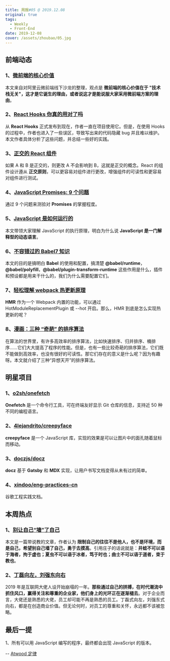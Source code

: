 ```yaml
---
title: 周报#05 @ 2019.12.08
original: true
tags:
  - Weekly
  - Front-End
date: 2019-12-08
cover: /assets/zhoubao/05.jpg
---
```


## 前端动态

### 1、[微前端的核心价值](https://zhuanlan.zhihu.com/p/95085796)

本文来自对阿里云微前端线下沙龙的整理，观点是 **微前端的核心价值在于 "技术栈无关"，这才是它诞生的理由，或者说这才是能说服大家采用微前端方案的理由**。

### 2、[React Hooks 你真的用对了吗](https://zhuanlan.zhihu.com/p/85969406)

从 **React Hooks** 正式发布到现在，作者一直在项目使用它。但是，在使用 Hooks 的过程中，作者也进入了一些误区，导致写出来的代码隐藏 bug 并且难以维护。本文作者具体分析了这些问题，并总结一些好的实践。

### 3、[正交的 React 组件](https://dmitripavlutin.com/orthogonal-react-components/)

如果 A 和 B 是正交的，则更改 A 不会影响到 B，这就是正交的概念。React 的组件设计遵从 **正交原则**，可以更容易对组件进行更改，增强组件的可读性和更容易对组件进行测试。

### 4、[JavaScript Promises: 9 个问题](https://danlevy.net/javascript-promises-quiz/?s=r)

通过 9 个问题来测验对 **Promises** 的掌握程度。

### 5、[JavaScript 是如何运行的](https://segmentfault.com/a/1190000020438413)

本文带领大家理解 JavaScript 的执行原理，明白为什么说 **JavaScript 是一门解释型的动态语言**。

### 6、[不容错过的 Babel7 知识](https://juejin.im/post/5ddff3abe51d4502d56bd143)

本文的目的是搞明白 **Babel** 的使用和配置，搞清楚 **@babel/runtime**，**@babel/polyfill**，**@babel/plugin-transform-runtime** 这些作用是什么，插件和预设都是用来干什么的，我们为什么需要配置它们。

### 7、[轻松理解 webpack 热更新原理](https://juejin.im/post/5de0cfe46fb9a071665d3df0)

**HMR** 作为一个 Webpack 内置的功能，可以通过 HotModuleReplacementPlugin 或 --hot 开启。那么，HMR 到底是怎么实现热更新的呢？

### 8、[漫画：三种 “奇葩” 的排序算法](https://zhuanlan.zhihu.com/p/95167287)

在算法的世界里，有许多高效率的排序算法，比如快速排序、归并排序、桶排序......它们大大提高了程序的性能。但是，也有一些比较奇葩的排序算法，它们既不能做到高效率，也没有很好的可读性。那它们存在的意义是什么呢？因为有趣呀。本文就介绍了三种“异想天开”的排序算法。

## 明星项目

### 1、[o2sh/onefetch](https://github.com/o2sh/onefetch)

**Onefetch** 是一个命令行工具，可在终端友好显示 Git 仓库的信息，支持近 50 种不同的编程语言。

### 2、[4lejandrito/creepyface](https://creepyface.io)

**creepyface** 是一个 JavaScript 库，实现的效果是可以让图片中的面孔随着鼠标而移动。

### 3、[doczjs/docz](https://github.com/doczjs/docz)

**docz** 基于 **Gatsby** 和 **MDX** 实现，让用户书写文档变得从未有过的简单。

### 4、[xindoo/eng-practices-cn](https://xindoo.github.io/eng-practices-cn/)

谷歌工程实践文档。

## 本周热点

### 1、[别让自己“墙”了自己](https://coolshell.cn/articles/20276.html)

本文是一篇带说教的文章，作者认为 **限制自己的往往不是他人，也不是环境，而是自己，希望别自己墙了自己，勇于去摸高**。引用庄子的话说就是：**井蛙不可以语于海者，拘于虚也；夏虫不可以语于冰者，笃于时也；曲士不可以语于道者，束于教也**。

### 2、[丁磊向左，刘强东向右](https://mp.weixin.qq.com/s/V33De7ir-bJ5NfCrxBzP9g)

2019 年是互联网大佬人设开始崩塌的一年。**那些通过自己的拼搏，在时代潮流中抓住风口，赢得关注和尊重的企业家，他们身上的光环正在逐渐褪去**。对于企业而言，大佬还是熟悉的大佬，员工却可能不再是熟悉的员工。丁磊式向左，刘强东式向右，都是在创造商业价值。但无论何时，对员工的尊重和关怀，永远都不该被忽略。

## 最后一提

1、所有可以用 JavaScript 编写的程序，最终都会出现 JavaScript 的版本。

-- [Atwood 定律](https://blog.codinghorror.com/the-principle-of-least-power/)
